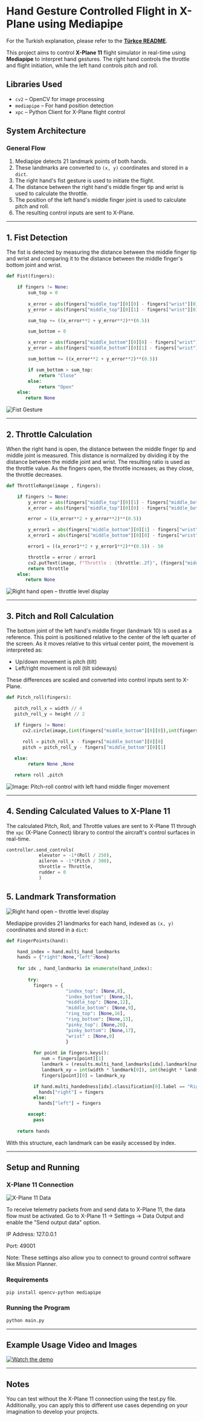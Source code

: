# Hand Gesture Controlled Flight in X-Plane using Mediapipe

For the Turkish explanation, please refer to the [**Türkçe README**](./README.md).

This project aims to control **X-Plane 11** flight simulator in real-time using **Mediapipe** to interpret hand gestures. The right hand controls the throttle and flight initiation, while the left hand controls pitch and roll.

## Libraries Used

* `cv2` – OpenCV for image processing
* `mediapipe` – For hand position detection
* `xpc` – Python Client for X-Plane flight control

## System Architecture

### General Flow

1. Mediapipe detects 21 landmark points of both hands.
2. These landmarks are converted to `(x, y)` coordinates and stored in a `dict`.
3. The right hand's fist gesture is used to initiate the flight.
4. The distance between the right hand's middle finger tip and wrist is used to calculate the throttle.
5. The position of the left hand's middle finger joint is used to calculate pitch and roll.
6. The resulting control inputs are sent to X-Plane.

---

## 1. Fist Detection

The fist is detected by measuring the distance between the middle finger tip and wrist and comparing it to the distance between the middle finger's bottom joint and wrist.

```python
def Fist(fingers):

    if fingers != None:
        sum_top = 0
      
        x_error = abs(fingers["middle_top"][0][0] - fingers["wrist"][0][0])
        y_error = abs(fingers["middle_top"][0][1] - fingers["wrist"][0][1])

        sum_top += ((x_error**2 + y_error**2)**(0.5))

        sum_bottom = 0

        x_error = abs(fingers["middle_bottom"][0][0] - fingers["wrist"][0][0])
        y_error = abs(fingers["middle_bottom"][0][1] - fingers["wrist"][0][1])

        sum_bottom += ((x_error**2 + y_error**2)**(0.5))

        if sum_bottom > sum_top:
            return "Close"
        else:
            return "Open"
    else:
       return None
````

![Fist Gesture](readme_images/Fist.png)

---

## 2. Throttle Calculation

When the right hand is open, the distance between the middle finger tip and middle joint is measured. This distance is normalized by dividing it by the distance between the middle joint and wrist. The resulting ratio is used as the throttle value. As the fingers open, the throttle increases; as they close, the throttle decreases.

```python
def ThrottleRange(image , fingers):

    if fingers != None:
        y_error = abs(fingers["middle_top"][0][1] - fingers["middle_bottom"][0][1])
        x_error = abs(fingers["middle_top"][0][0] - fingers["middle_bottom"][0][0])

        error = ((x_error**2 + y_error**2)**(0.5))

        y_error1 = abs(fingers["middle_bottom"][0][1] - fingers["wrist"][0][1])
        x_error1 = abs(fingers["middle_bottom"][0][0] - fingers["wrist"][0][0])

        error1 = ((x_error1**2 + y_error1**2)**(0.5)) - 50

        throttle = error / error1
        cv2.putText(image, f"Throttle : {throttle:.2f}", (fingers["middle_bottom"][0][0] - 50, fingers["middle_bottom"][0][1] + 50), cv2.FONT_HERSHEY_SIMPLEX, 1, (0,0,255), 2)
        return throttle
    else:
       return None
```

![Right hand open – throttle level display](readme_images/Throttle.png)

---

## 3. Pitch and Roll Calculation

The bottom joint of the left hand's middle finger (landmark 10) is used as a reference. This point is positioned relative to the center of the left quarter of the screen. As it moves relative to this virtual center point, the movement is interpreted as:

* Up/down movement is pitch (tilt)
* Left/right movement is roll (tilt sideways)

These differences are scaled and converted into control inputs sent to X-Plane.

```python
def Pitch_roll(fingers):

   pitch_roll_x = width // 4
   pitch_roll_y = height // 2 

   if fingers != None:
      cv2.circle(image,(int(fingers["middle_bottom"][0][0]),int(fingers["middle_bottom"][0][1])),30,(255,0,0),3)
      
      roll = pitch_roll_x - fingers["middle_bottom"][0][0] 
      pitch = pitch_roll_y - fingers["middle_bottom"][0][1]

   else:
        return None ,None

   return roll ,pitch
```

![Image: Pitch-roll control with left hand middle finger movement](readme_images/Pitch_Roll.png)

---

## 4. Sending Calculated Values to X-Plane 11

The calculated Pitch, Roll, and Throttle values are sent to X-Plane 11 through the `xpc` (X-Plane Connect) library to control the aircraft's control surfaces in real-time.

```python
controller.send_controls(
            elevator = -1*(Roll / 250), 
            aileron = -1*(Pitch / 300),
            throttle = Throttle, 
            rudder = 0
            )
```

## 5. Landmark Transformation

![Right hand open – throttle level display](readme_images/Landmark.PNG)

Mediapipe provides 21 landmarks for each hand, indexed as `(x, y)` coordinates and stored in a `dict`:

```python
def FingerPoints(hand):

    hand_index = hand.multi_hand_landmarks
    hands = {"right":None,"left":None}
    
    for idx , hand_landmarks in enumerate(hand_index):
        
        try:
          fingers = {
                      "index_top": [None,8],
                      "index_bottom": [None,5],
                      "middle_top": [None,12],
                      "middle_bottom": [None,9],
                      "ring_top": [None,16],
                      "ring_bottom": [None,13],
                      "pinky_top": [None,20],
                      "pinky_bottom": [None,17],
                      "wrist" : [None,0]
                      }
          
          for point in fingers.keys():
             num = fingers[point][1]
             landmark = (results.multi_hand_landmarks[idx].landmark[num].x,results.multi_hand_landmarks[idx].landmark[num].y)
             landmark_xy = int(width * landmark[0]), int(height * landmark[1])
             fingers[point][0] = landmark_xy

          if hand.multi_handedness[idx].classification[0].label == "Right":
            hands["right"] = fingers
          else:
            hands["left"] = fingers

        except:
          pass
        
    return hands
```

With this structure, each landmark can be easily accessed by index.

---

## Setup and Running

### X-Plane 11 Connection

![X-Plane 11 Data](readme_images/X-Plane_11_Data.png)

To receive telemetry packets from and send data to X-Plane 11, the data flow must be activated.
Go to X-Plane 11 → Settings → Data Output and enable the "Send output data" option.

IP Address: 127.0.0.1

Port: 49001

Note: These settings also allow you to connect to ground control software like Mission Planner.

### Requirements

```bash
pip install opencv-python mediapipe
```

### Running the Program

```bash
python main.py
```

---

## Example Usage Video and Images

[![Watch the demo](https://img.youtube.com/vi/mk37UO0KcNg/maxresdefault.jpg)](https://youtu.be/mk37UO0KcNg)

---

## Notes
You can test without the X-Plane 11 connection using the test.py file. Additionally, you can apply this to different use cases depending on your imagination to develop your projects.



